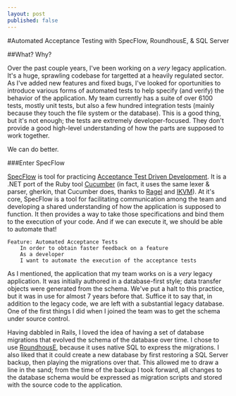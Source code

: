 ```yaml
---
layout: post
published: false
---
```


#Automated Acceptance Testing with SpecFlow, RoundhousE, & SQL Server

##What? Why?

Over the past couple years, I've been working on a *very* legacy application. It's a huge, sprawling codebase for targetted at a heavily regulated sector. As I've added new features and fixed bugs, I've looked for oportunities to introduce various forms of automated tests to help specify (and verify) the behavior of the application. My team currently has a suite of over 6100 tests, mostly unit tests, but also a few hundred integration tests (mainly because they touch the file system or the database). This is a good thing, but it's not enough; the tests are extremely developer-focused. They don't provide a good high-level understanding of how the parts are supposed to work together. 

We can do better.

###Enter SpecFlow

[SpecFlow](http://http://www.specflow.org/) is tool for practicing [Acceptance Test Driven Development](http://testobsessed.com/2008/12/acceptance-test-driven-development-atdd-an-overview/). It is a .NET port of the Ruby tool [Cucumber](http://cukes.info) (in fact, it uses the same lexer & parser, gherkin, that Cucumber does, thanks to [Ragel](http://www.complang.org/ragel/) and [IKVM](http://www.ikvm.net/)). At it's core, SpecFlow is a tool for facilitating communication among the team and developing a shared understanding of how the application is supposed to function. It then provides a way to take those specifications and bind them to the execution of your code. And if we can execute it, we should be able to automate that!

	Feature: Automated Acceptance Tests
		In order to obtain faster feedback on a feature
    	As a developer
    	I want to automate the execution of the acceptance tests

As I mentioned, the application that my team works on is a *very* legacy application. It was initially authored in a database-first style; data transfer objects were generated from the schema. We've put a halt to this practice, but it was in use for almost 7 years before that. Suffice it to say that, in addition to the legacy code, we are left with a substantial legacy database. One of the first things I did when I joined the team was to get the schema under source control. 

Having dabbled in Rails, I loved the idea of having a set of database migrations that evolved the schema of the database over time. I chose to use [RoundhousE](https://github.com/chucknorris/roundhouse/wiki), because it uses native SQL to express the migrations. I also liked that it could create a new database by first restoring a SQL Server backup, then playing the migrations over that. This allowed me to draw a line in the sand; from the time of the backup I took forward, all changes to the database schema would be expressed as migration scripts and stored with the source code to the application.
